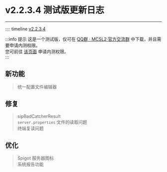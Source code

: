 # v2.2.3.4 测试版更新日志  

___

:::: timeline [v2.2.3.4](https://github.com/MCSLTeam/MCSL2/releases/tag/v2.2.3.4)

:::info 提示
这是一个测试版，仅可在 [QQ群 · MCSL2·官方交流群](/mcsl2/links/mcsl2-qq-group) 中下载，并且需要申请内测权限。  
您可前往 [该页面](/mcsl2/join-preview) 申请内测权限。  
:::

## 新功能  

> 统一配置文件编辑器  

## 修复  

> sipBadCatcherResult  
> `server.properties` 文件的读取问题  
> 终端复读问题  

## 优化  

> Spigot 服务器图标  
> 系统报告功能  
